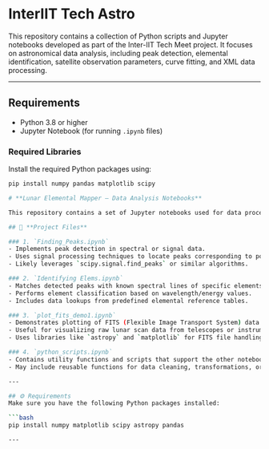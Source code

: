 # InterIIT Tech Astro

This repository contains a collection of Python scripts and Jupyter notebooks developed as part of the Inter-IIT Tech Meet project. It focuses on astronomical data analysis, including peak detection, elemental identification, satellite observation parameters, curve fitting, and XML data processing.

---

## Requirements

- Python 3.8 or higher
- Jupyter Notebook (for running `.ipynb` files)

### Required Libraries

Install the required Python packages using:

```bash
pip install numpy pandas matplotlib scipy

# **Lunar Elemental Mapper — Data Analysis Notebooks**

This repository contains a set of Jupyter notebooks used for data processing, peak detection, element identification, and plotting for lunar elemental mapping.

## 📂 **Project Files**

### 1. `Finding_Peaks.ipynb`
- Implements peak detection in spectral or signal data.
- Uses signal processing techniques to locate peaks corresponding to potential elemental signatures.
- Likely leverages `scipy.signal.find_peaks` or similar algorithms.

### 2. `Identifying Elems.ipynb`
- Matches detected peaks with known spectral lines of specific elements.
- Performs element classification based on wavelength/energy values.
- Includes data lookups from predefined elemental reference tables.

### 3. `plot_fits_demo1.ipynb`
- Demonstrates plotting of FITS (Flexible Image Transport System) data.
- Useful for visualizing raw lunar scan data from telescopes or instruments.
- Uses libraries like `astropy` and `matplotlib` for FITS file handling.

### 4. `python_scripts.ipynb`
- Contains utility functions and scripts that support the other notebooks.
- May include reusable functions for data cleaning, transformations, or plotting.

---

## ⚙️ Requirements
Make sure you have the following Python packages installed:

```bash
pip install numpy matplotlib scipy astropy pandas

---


 
 

